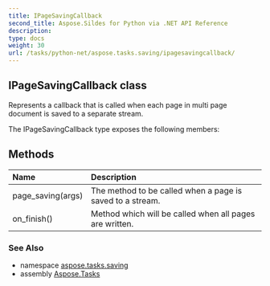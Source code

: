 ```yaml
---
title: IPageSavingCallback
second_title: Aspose.Sildes for Python via .NET API Reference
description: 
type: docs
weight: 30
url: /tasks/python-net/aspose.tasks.saving/ipagesavingcallback/
---
```


## IPageSavingCallback class

Represents a callback that is called when each page in multi page document is saved to a separate stream.

The IPageSavingCallback type exposes the following members:
## Methods
| Name | Description |
| :- | :- |
|page_saving(args)|The method to be called when a page is saved to a stream.|
|on_finish()|Method which will be called when all pages are written.|

### See Also

* namespace [aspose.tasks.saving](/tasks/python-net/aspose.tasks.saving/)
* assembly [Aspose.Tasks](/tasks/python-net/)

